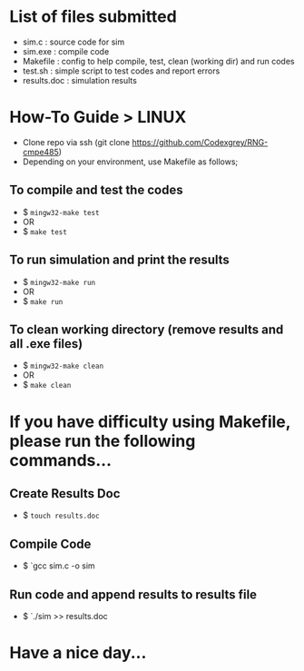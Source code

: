 # List of files submitted
- sim.c         : source code for sim
- sim.exe       : compile code
- Makefile      : config to help compile, test, clean (working dir) and run codes
- test.sh       : simple script to test codes and report errors
- results.doc   : simulation results


# How-To Guide > LINUX
- Clone repo via ssh (git clone https://github.com/Codexgrey/RNG-cmpe485)
- Depending on your environment, use Makefile as follows;

## To compile and test the codes
- $ `mingw32-make test`
-   OR
- $ `make test` 

## To run simulation and print the results
- $ `mingw32-make run` 
-   OR
- $ `make run` 

## To clean working directory (remove results and all .exe files)
- $ `mingw32-make clean` 
-   OR
- $ `make clean` 


# If you have difficulty using Makefile, please run the following commands...
## Create Results Doc
- $ `touch results.doc`

## Compile Code
- $ `gcc sim.c -o sim 

## Run code and append results to results file
- $ `./sim >> results.doc


# Have a nice day...
